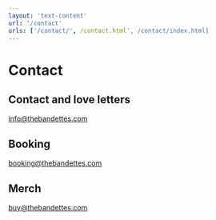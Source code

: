 ```yaml
---
layout: 'text-content'
url: '/contact'
urls: ['/contact/', /contact.html', /contact/index.html]
---
```


# Contact

## Contact and love letters
[info@thebandettes.com](mailto:info@thebandettes.com)  


## Booking
[booking@thebandettes.com](mailto:booking@thebandettes.com)


## Merch
[buy@thebandettes.com](mailto:buy@thebandettes.com)  